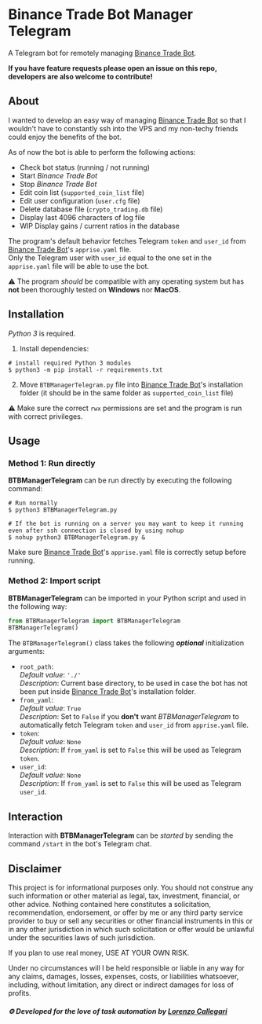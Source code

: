 # Binance Trade Bot Manager Telegram
A Telegram bot for remotely managing [Binance Trade Bot].  

**If you have feature requests please open an issue on this repo, developers are also welcome to contribute!**
  
## About
I wanted to develop an easy way of managing [Binance Trade Bot] so that I wouldn't have to constantly ssh into the VPS and my non-techy friends could enjoy the benefits of the bot.  
  
As of now the bot is able to perform the following actions:
- Check bot status (running / not running)
- Start *Binance Trade Bot*
- Stop *Binance Trade Bot*
- Edit coin list (`supported_coin_list` file)
- Edit user configuration (`user.cfg` file)
- Delete database file (`crypto_trading.db` file)
- Display last 4096 characters of log file
- WIP Display gains / current ratios in the database

The program's default behavior fetches Telegram `token` and `user_id` from [Binance Trade Bot]'s `apprise.yaml` file.  
Only the Telegram user with `user_id` equal to the one set in the `apprise.yaml` file will be able to use the bot.

⚠ The program *should* be compatible with any operating system but has **not** been thoroughly tested on **Windows** nor **MacOS**.  
## Installation
*Python 3* is required.
1. Install dependencies:
```console
# install required Python 3 modules
$ python3 -m pip install -r requirements.txt
```
2. Move `BTBManagerTelegram.py` file into [Binance Trade Bot]'s installation folder (it should be in the same folder as `supported_coin_list` file)

⚠ Make sure the correct `rwx` permissions are set and the program is run with correct privileges.

## Usage
### **Method 1**: Run directly
**BTBManagerTelegram** can be run directly by executing the following command:
```console
# Run normally
$ python3 BTBManagerTelegram.py

# If the bot is running on a server you may want to keep it running even after ssh connection is closed by using nohup
$ nohup python3 BTBManagerTelegram.py &
```
Make sure  [Binance Trade Bot]'s `apprise.yaml` file is correctly setup before running.
### **Method 2:** Import script
**BTBManagerTelegram** can be imported in your Python script and used in the following way:
```python
from BTBManagerTelegram import BTBManagerTelegram
BTBManagerTelegram()
```
The `BTBManagerTelegram()` class takes the following ***optional*** initialization arguments:
- `root_path`:  
*Default value*: `'./'`  
*Description*: Current base directory, to be used in case the bot has not been put inside [Binance Trade Bot]'s installation folder.
- `from_yaml`:  
*Default value*: `True`  
*Description*: Set to `False` if you **don't** want *BTBManagerTelegram* to automatically fetch Telegram `token` and `user_id` from `apprise.yaml` file.
- `token`:  
*Default value*: `None`  
*Description*: If `from_yaml` is set to `False` this will be used as Telegram `token`.
- `user_id`:  
*Default value*: `None`  
*Description*: If `from_yaml` is set to `False` this will be used as Telegram `user_id`.

## Interaction
Interaction with **BTBManagerTelegram** can be *started* by sending the command `/start` in the bot's Telegram chat.
## Disclaimer

This project is for informational purposes only. You should not construe any
such information or other material as legal, tax, investment, financial, or
other advice. Nothing contained here constitutes a solicitation, recommendation,
endorsement, or offer by me or any third party service provider to buy or sell
any securities or other financial instruments in this or in any other
jurisdiction in which such solicitation or offer would be unlawful under the
securities laws of such jurisdiction.

If you plan to use real money, USE AT YOUR OWN RISK.

Under no circumstances will I be held responsible or liable in any way for any
claims, damages, losses, expenses, costs, or liabilities whatsoever, including,
without limitation, any direct or indirect damages for loss of profits.

##### ⚙ Developed for the love of task automation by [Lorenzo Callegari](https://github.com/lorcalhost)


[Binance Trade Bot]: https://github.com/edeng23/binance-trade-bot